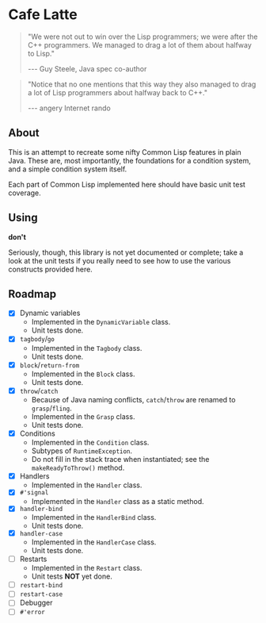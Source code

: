 # Cafe Latte

> "We were not out to win over the Lisp programmers; we were after the C++ programmers. We managed to drag a lot of them about halfway to Lisp."
> 
> --- Guy Steele, Java spec co-author

> "Notice that no one mentions that this way they also managed to drag a lot of Lisp programmers about halfway back to C++."
>
> --- angery Internet rando

## About

This is an attempt to recreate some nifty Common Lisp features in plain Java. These are, most importantly, the foundations for a condition system, and a simple condition system itself.

Each part of Common Lisp implemented here should have basic unit test coverage.

## Using

**don't**

Seriously, though, this library is not yet documented or complete; take a look at the unit tests if you really need to see how to use the various constructs provided here.

## Roadmap

* [X] Dynamic variables
  * Implemented in the `DynamicVariable` class.
  * Unit tests done.
* [X] `tagbody`/`go`
  * Implemented in the `Tagbody` class.
  * Unit tests done.
* [X] `block`/`return-from`
  * Implemented in the `Block` class.
  * Unit tests done.
* [X] `throw`/`catch`
  * Because of Java naming conflicts, `catch`/`throw` are renamed to `grasp`/`fling`.
  * Implemented in the `Grasp` class.
  * Unit tests done.
* [X] Conditions
  * Implemented in the `Condition` class.
  * Subtypes of `RuntimeException`.
  * Do not fill in the stack trace when instantiated; see the `makeReadyToThrow()` method.
* [X] Handlers
  * Implemented in the `Handler` class.
* [X] `#'signal`
  * Implemented in the `Handler` class as a static method.
* [X] `handler-bind`
  * Implemented in the `HandlerBind` class.
  * Unit tests done.
* [X] `handler-case`
  * Implemented in the `HandlerCase` class.
  * Unit tests done.
* [ ] Restarts
  * Implemented in the `Restart` class.
  * Unit tests **NOT** yet done.
* [ ] `restart-bind`
* [ ] `restart-case`
* [ ] Debugger
* [ ] `#'error`

